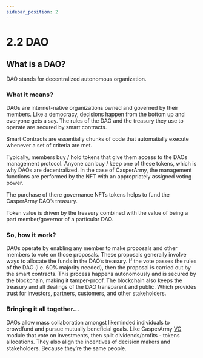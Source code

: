 ```yaml
---
sidebar_position: 2
---
```


# 2.2 DAO

## What is a DAO?
DAO stands for decentralized autonomous organization.

### What it means?
DAOs are internet-native organizations owned and governed by their members.
Like a democracy, decisions happen from the bottom up and everyone gets a say.
The rules of the DAO and the treasury they use to operate are secured by smart contracts.

Smart Contracts are essentially chunks of code that automatially execute whenever a set of criteria are met.

Typically, members buy / hold tokens that give them access to the DAOs management protocol.
Anyone can buy / keep one of these tokens, which is why DAOs are decentralized. In the case of CasperArmy, the management functions are performed by the NFT with an appropriately assigned voting power.

The purchase of there governance NFTs tokens helps to fund the CasperArmy DAO’s treasury.

Token value is driven by the treasury combined with the value of being a part member/governor of a particular DAO.

### So, how it work?
DAOs operate by enabling any member to make proposals and other members to vote on those proposals. These proposals generally involve ways to allocate the funds in the DAO’s treasury.
If the vote passes the rules of the DAO (i.e. 60% majority needed), then the proposal is carried out by the smart contracts. This process happens autonomously and is secured by the blockchain, making it tamper-proof. The blockchain also keeps the treasury and all dealings of the DAO transparent and public. Which provides trust for investors, partners, customers, and other stakeholders.

### Bringing it all together…
DAOs allow mass collaboration amongst likeminded individuals to crowdfund and pursue mutually beneficial goals.
Like CasperArmy <a href="https://docs.casperarmy.org/docs/PRODUCTS%20AND%20SERVICES/2.3%20Venture%20Capital">VC</a> module that vote on investments, then split dividends/profits - tokens allocations.
They also align the incentives of decision makers and stakeholders. Because they’re the same people.
